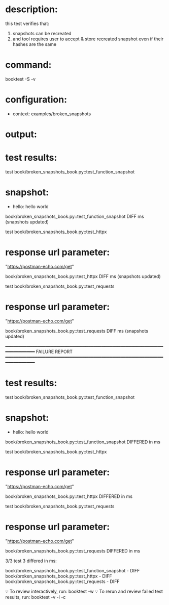 # description:

this test verifies that:

 1) snapshots can be recreated
 2) and tool requires user to accept & store recreated snapshot even if their hashes are the same

# command:

booktest -S -v

# configuration:

 * context: examples/broken_snapshots

# output:


# test results:

test book/broken_snapshots_book.py::test_function_snapshot

  # snapshot:
  
   * hello: hello world

book/broken_snapshots_book.py::test_function_snapshot DIFF <number> ms (snapshots updated)

test book/broken_snapshots_book.py::test_httpx

  # response url parameter:
  
  "https://postman-echo.com/get"

book/broken_snapshots_book.py::test_httpx DIFF <number> ms (snapshots updated)

test book/broken_snapshots_book.py::test_requests

  # response url parameter:
  
  "https://postman-echo.com/get"

book/broken_snapshots_book.py::test_requests DIFF <number> ms (snapshots updated)


━━━━━━━━━━━━━━━━━━━━━━━━━━━━━━━━━━━━━━━━━━━━━━━━━━━━━━━━━━━━━━━━━━━━━━
FAILURE REPORT
━━━━━━━━━━━━━━━━━━━━━━━━━━━━━━━━━━━━━━━━━━━━━━━━━━━━━━━━━━━━━━━━━━━━━━


# test results:

test book/broken_snapshots_book.py::test_function_snapshot

  # snapshot:
  
   * hello: hello world

book/broken_snapshots_book.py::test_function_snapshot DIFFERED in <number> ms

test book/broken_snapshots_book.py::test_httpx

  # response url parameter:
  
  "https://postman-echo.com/get"

book/broken_snapshots_book.py::test_httpx DIFFERED in <number> ms

test book/broken_snapshots_book.py::test_requests

  # response url parameter:
  
  "https://postman-echo.com/get"

book/broken_snapshots_book.py::test_requests DIFFERED in <number> ms


3/3 test 3 differed in <number> ms:

  book/broken_snapshots_book.py::test_function_snapshot - DIFF
  book/broken_snapshots_book.py::test_httpx - DIFF
  book/broken_snapshots_book.py::test_requests - DIFF


💡 To review interactively, run: booktest -w
💡 To rerun and review failed test results, run: booktest -v -i -c


